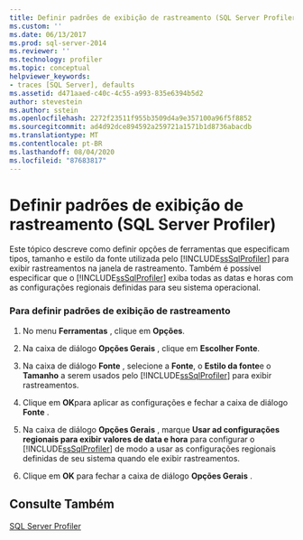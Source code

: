```yaml
---
title: Definir padrões de exibição de rastreamento (SQL Server Profiler) | Microsoft Docs
ms.custom: ''
ms.date: 06/13/2017
ms.prod: sql-server-2014
ms.reviewer: ''
ms.technology: profiler
ms.topic: conceptual
helpviewer_keywords:
- traces [SQL Server], defaults
ms.assetid: d471aaed-c40c-4c55-a993-835e6394b5d2
author: stevestein
ms.author: sstein
ms.openlocfilehash: 2272f23511f955b3509d4a9e357100a96f5f8852
ms.sourcegitcommit: ad4d92dce894592a259721a1571b1d8736abacdb
ms.translationtype: MT
ms.contentlocale: pt-BR
ms.lasthandoff: 08/04/2020
ms.locfileid: "87683817"
---
```

# <a name="set-trace-display-defaults-sql-server-profiler"></a>Definir padrões de exibição de rastreamento (SQL Server Profiler)
  Este tópico descreve como definir opções de ferramentas que especificam tipos, tamanho e estilo da fonte utilizada pelo [!INCLUDE[ssSqlProfiler](../../includes/sssqlprofiler-md.md)] para exibir rastreamentos na janela de rastreamento. Também é possível especificar que o [!INCLUDE[ssSqlProfiler](../../includes/sssqlprofiler-md.md)] exiba todas as datas e horas com as configurações regionais definidas para seu sistema operacional.  
  
### <a name="to-set-trace-display-defaults"></a>Para definir padrões de exibição de rastreamento  
  
1.  No menu **Ferramentas** , clique em **Opções**.  
  
2.  Na caixa de diálogo **Opções Gerais** , clique em **Escolher Fonte**.  
  
3.  Na caixa de diálogo **Fonte** , selecione a **Fonte**, o **Estilo da fonte**e o **Tamanho** a serem usados pelo [!INCLUDE[ssSqlProfiler](../../includes/sssqlprofiler-md.md)] para exibir rastreamentos.  
  
4.  Clique em **OK**para aplicar as configurações e fechar a caixa de diálogo **Fonte** .  
  
5.  Na caixa de diálogo **Opções Gerais** , marque **Usar ad configurações regionais para exibir valores de data e hora** para configurar o [!INCLUDE[ssSqlProfiler](../../includes/sssqlprofiler-md.md)] de modo a usar as configurações regionais definidas de seu sistema quando ele exibir rastreamentos.  
  
6.  Clique em **OK** para fechar a caixa de diálogo **Opções Gerais** .  
  
## <a name="see-also"></a>Consulte Também  
 [SQL Server Profiler](sql-server-profiler.md)  
  
  

